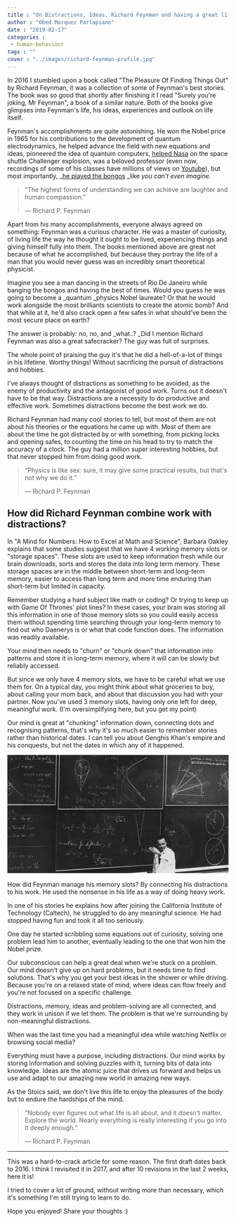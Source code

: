 ```yaml
---
title : "On Distractions, Ideas, Richard Feynman and having a great life."
author : "Obed Marquez Parlapiano"
date : "2019-02-17"
categories : 
 - human-behaviour
tags : ""
cover : "../images/richard-feynman-profile.jpg"
---
```


In 2016 I stumbled upon a book called "The Pleasure Of Finding Things Out" by Richard Feynman, it was a collection of some of Feynman's best stories. The book was so good that shortly after finishing it I read "Surely you're joking, Mr Feynman", a book of a similar nature. Both of the books give glimpses into Feynman's life, his ideas, experiences and outlook on life itself.

Feynman's accomplishments are quite astonishing. He won the Nobel price in 1965 for his contributions to the development of quantum electrodynamics, he helped advance the field with new equations and ideas, pioneered the idea of quantum computers, [helped Nasa](https://en.wikipedia.org/wiki/Rogers_Commission_Report#Role_of_Richard_Feynman) on the space shuttle Challenger explosion, was a beloved professor (even now, recordings of some of his classes have millions of views on [Youtube](https://www.youtube.com/watch?v=36GT2zI8lVA)), but most importantly, _[he played the bongos](https://www.youtube.com/watch?v=qWabhnt91Uc) _like _you can't even imagine._

> “The highest forms of understanding we can achieve are laughter and human compassion.”
> 
> ― Richard P. Feynman

Apart from his many accomplishments, everyone always agreed on something: Feynman was a curious character. He was a master of curiosity, of living life the way he thought it ought to be lived, experiencing things and giving himself fully into them. The books mentioned above are great not because of what he accomplished, but because they portray the life of a man that you would never guess was an incredibly smart theoretical physicist.

Imagine you see a man dancing in the streets of Rio De Janeiro while banging the bongos and having the best of times. Would you guess he was going to become a _quantum _physics Nobel laureate? Or that he would work alongside the most brilliants scientists to create the atomic bomb? And that while at it, he'd also crack open a few safes in what should've been the most secure place on earth?

The answer is probably: no, no, and _what..? _Did I mention Richard Feynman was also a great safecracker? The guy was full of surprises.

The whole point of praising the guy it's that he did a hell-of-a-lot of things in his lifetime. Worthy things! Without sacrificing the pursuit of distractions and hobbies.

I've always thought of distractions as something to be avoided, as the enemy of productivity and the antagonist of good work. Turns out it doesn't have to be that way. Distractions are a necessity to do productive and effective work. Sometimes distractions become the best work we do.

Richard Feynman had many cool stories to tell, but most of them are not about his theories or the equations he came up with. Most of them are about the time he got distracted by or with something, from picking locks and opening safes, to counting the time on his head to try to match the accuracy of a clock. The guy had a million super interesting hobbies, but that never stopped him from doing good work.

> “Physics is like sex: sure, it may give some practical results, but that's not why we do it.”
> 
> ― Richard P. Feynman

## How did Richard Feynman combine work with distractions?

In "A Mind for Numbers: How to Excel at Math and Science", Barbara Oakley explains that some studies suggest that we have 4 working memory slots or "storage spaces". These slots are used to keep information fresh while our brain downloads, sorts and stores the data into long term memory. These storage spaces are in the middle between short-term and long-term memory, easier to access than long term and more time enduring than short-term but limited in capacity.

Remember studying a hard subject like math or coding? Or trying to keep up with Game Of Thrones' plot lines? In these cases, your brain was storing all this information in one of those memory slots so you could easily access them without spending time searching through your long-term memory to find out who Daenerys is or what that code function does. The information was readily available.

Your mind then needs to "churn" or "chunk down" that information into patterns and store it in long-term memory, where it will can be slowly but reliably accessed.

But since we only have 4 memory slots, we have to be careful what we use them for. On a typical day, you might think about what groceries to buy, about calling your mom back, and about that discussion you had with your partner. Now you've used 3 memory slots, having only one left for deep, meaningful work. (I'm oversimplifying here, but you get my point)

Our mind is great at "chunking" information down, connecting dots and recognising patterns, that's why it's so much easier to remember stories rather than historical dates. I can tell you about Genghis Khan's empire and his conquests, but not the dates in which any of it happened.

![richard feynman in class](../images/richard-feynman-in-class.jpg)

How did Feynman manage his memory slots? By connecting his distractions to his work. He used the nonsense in his life as a way of doing heavy work.

In one of his stories he explains how after joining the California Institute of Technology (Caltech), he struggled to do any meaningful science. He had stopped having fun and took it all too seriously.

One day he started scribbling some equations out of curiosity, solving one problem lead him to another, eventually leading to the one that won him the Nobel prize.

Our subconscious can help a great deal when we're stuck on a problem. Our mind doesn't give up on hard problems, but it needs time to find solutions. That's why you get your best ideas in the shower or while driving. Because you're on a relaxed state of mind, where ideas can flow freely and you're not focused on a specific challenge.

Distractions, memory, ideas and problem-solving are all connected, and they work in unison if we let them. The problem is that we're surrounding by non-meaningful distractions.

When was the last time you had a meaningful idea while watching Netflix or browsing social media?

Everything must have a purpose, including distractions. Our mind works by storing information and solving puzzles with it, turning bits of data into knowledge. Ideas are the atomic juice that drives us forward and helps us use and adapt to our amazing new world in amazing new ways.

As the Stoics said, we don't live this life to enjoy the pleasures of the body but to endure the hardships of the mind.

> “Nobody ever figures out what life is all about, and it doesn't matter. Explore the world. Nearly everything is really interesting if you go into it deeply enough.”
> 
> ― Richard P. Feynman

* * *

This was a hard-to-crack article for some reason. The first draft dates back to 2016. I think I revisited it in 2017, and after 10 revisions in the last 2 weeks, here it is!

I tried to cover a lot of ground, without writing more than necessary, which it's something I'm still trying to learn to do.

Hope you enjoyed! Share your thoughts :)
